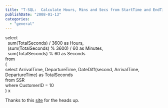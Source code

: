 ```yaml
---
title: "T-SQL:  Calculate Hours, Mins and Secs from StartTime and EndTime"
publishDate: "2008-01-13"
categories: 
  - "general"
---
```


  
select  
  sum(TotalSeconds) / 3600 as Hours,  
  (sum(TotalSeconds) % 3600) / 60 as Minutes,  
  sum(TotalSeconds) % 60 as Seconds  
from  
(  
select ArrivalTime, DepartureTime, DateDiff(second, ArrivalTime, DepartureTime) as TotalSeconds  
from SSR  
where CustomerID = 10  
) x  
  
Thanks to this [site](http://www.sqlteam.com/article/working-with-time-spans-and-durations-in-sql-server) for the heads up.
